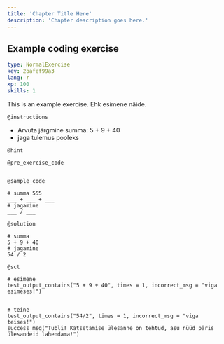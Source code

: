 ```yaml
---
title: 'Chapter Title Here'
description: 'Chapter description goes here.'
---
```


## Example coding exercise

```yaml
type: NormalExercise
key: 2bafef99a3
lang: r
xp: 100
skills: 1
```

This is an example exercise. Ehk esimene näide.

`@instructions`
- Arvuta järgmine summa: 5 + 9 + 40
- jaga tulemus pooleks

`@hint`


`@pre_exercise_code`
```{r}

```

`@sample_code`
```{r}
# summa 555
___ + ___ + ___
# jagamine
___ / ___
```

`@solution`
```{r}
# summa 
5 + 9 + 40
# jagamine
54 / 2
```

`@sct`
```{r}
# esimene
test_output_contains("5 + 9 + 40", times = 1, incorrect_msg = "viga esimeses!")
 

# teine
test_output_contains("54/2", times = 1, incorrect_msg = "viga teises!")
success_msg("Tubli! Katsetamise ülesanne on tehtud, asu nüüd päris ülesandeid lahendama!")

```
